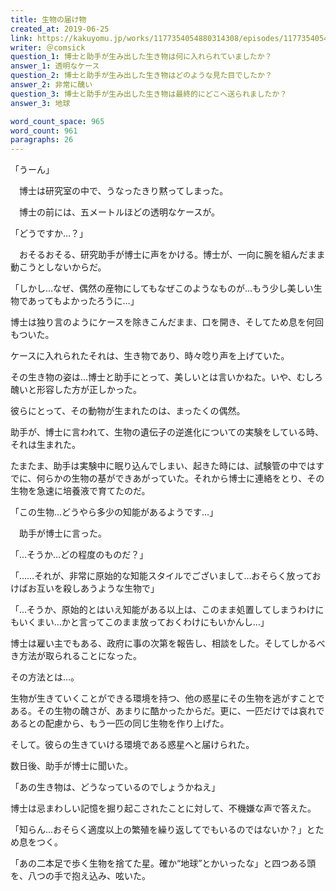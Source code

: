 ```yaml
---
title: 生物の届け物
created_at: 2019-06-25
link: https://kakuyomu.jp/works/1177354054880314308/episodes/1177354054880654237
writer: ＠comsick
question_1: 博士と助手が生み出した生き物は何に入れられていましたか？
answer_1: 透明なケース
question_2: 博士と助手が生み出した生き物はどのような見た目でしたか？
answer_2: 非常に醜い
question_3: 博士と助手が生み出した生き物は最終的にどこへ送られましたか？
answer_3: 地球

word_count_space: 965
word_count: 961
paragraphs: 26
---
```


「うーん」

　博士は研究室の中で、うなったきり黙ってしまった。

　博士の前には、五メートルほどの透明なケースが。

「どうですか…？」

　おそるおそる、研究助手が博士に声をかける。博士が、一向に腕を組んだまま動こうとしないからだ。

「しかし…なぜ、偶然の産物にしてもなぜこのようなものが…もう少し美しい生物であってもよかったろうに…」

博士は独り言のようにケースを除きこんだまま、口を開き、そしてため息を何回もついた。

ケースに入れられたそれは、生き物であり、時々唸り声を上げていた。

その生き物の姿は…博士と助手にとって、美しいとは言いかねた。いや、むしろ醜いと形容した方が正しかった。

彼らにとって、その動物が生まれたのは、まったくの偶然。

助手が、博士に言われて、生物の遺伝子の逆進化についての実験をしている時、それは生まれた。

たまたま、助手は実験中に眠り込んでしまい、起きた時には、試験管の中ではすでに、何らかの生物の基ができあがっていた。それから博士に連絡をとり、その生物を急速に培養液で育てたのだ。

「この生物…どうやら多少の知能があるようです…」

　助手が博士に言った。

「…そうか…どの程度のものだ？」

「……それが、非常に原始的な知能スタイルでございまして…おそらく放っておけばお互いを殺しあうような生物で」

「…そうか、原始的とはいえ知能がある以上は、このまま処置してしまうわけにもいくまい…かと言ってこのまま放っておくわけにもいかんし…」

博士は雇い主でもある、政府に事の次第を報告し、相談をした。そしてしかるべき方法が取られることになった。

その方法とは…。

生物が生きていくことができる環境を持つ、他の惑星にその生物を逃がすことである。その生物の醜さが、あまりに酷かったからだ。更に、一匹だけでは哀れであるとの配慮から、もう一匹の同じ生物を作り上げた。

そして。彼らの生きていける環境である惑星へと届けられた。

数日後、助手が博士に聞いた。

「あの生き物は、どうなっているのでしょうかねえ」

博士は忌まわしい記憶を掘り起こされたことに対して、不機嫌な声で答えた。

「知らん…おそらく適度以上の繁殖を繰り返してでもいるのではないか？」とため息をつく。

「あの二本足で歩く生物を捨てた星。確か“地球”とかいったな」と四つある頭を、八つの手で抱え込み、呟いた。